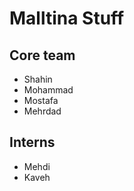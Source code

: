 # Malltina Stuff

## Core team

- Shahin
- Mohammad
- Mostafa
- Mehrdad


## Interns
- Mehdi
- Kaveh


